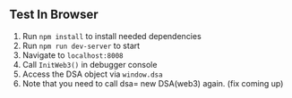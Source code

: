 ## Test In Browser

1. Run `npm install` to install needed dependencies
2. Run `npm run dev-server` to start
3. Navigate to `localhost:8008`
4. Call `InitWeb3()` in debugger console
5. Access the DSA object via `window.dsa`
6. Note that you need to call dsa= new DSA(web3) again. (fix coming up)

<!-- Auto-update: 2025-10-17T10:18:53.602273 -->
